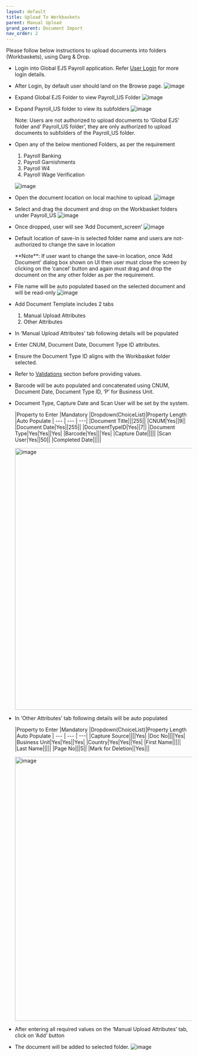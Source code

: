 ```yaml
---
layout: default
title: Upload To Workbaskets
parent: Manual Upload
grand_parent: Document Import
nav_order: 2
---
```


Please follow below instructions to upload documents into folders (Workbaskets), using Darg & Drop.

- Login into Global EJS Payroll application. Refer [User Login](https://pages.github.ibm.com/Global-EJS/gejs-user-manual/docs/UserLogin.html) for more login details.  
- After Login, by default user should land on the Browse page.
    ![image](https://media.github.ibm.com/user/369573/files/2dfdd500-c578-11ec-8e32-d38156a0becc)
- Expand Global EJS Folder to view Payroll_US Folder
    ![image](https://media.github.ibm.com/user/369573/files/6952d080-c585-11ec-80df-262eb5be36a2)
- Expand Payroll_US folder to view its subfolders
    ![image](https://media.github.ibm.com/user/369573/files/812a5480-c585-11ec-955f-7094c7663900)

    <div class="code-example" markdown="1">
    Note: Users are not authorized to upload documents to ‘Global EJS’ folder and’ Payroll_US folder’, they are only authorized to upload documents to subfolders of the Payroll_US folder.
    </div>
- Open any of the below mentioned Folders, as per the requirement
    1.	Payroll Banking
    2.	Payroll Garnishments
    3.	Payroll W4
    4.	Payroll Wage Verification

    ![image](https://media.github.ibm.com/user/369573/files/c3539600-c585-11ec-8e74-e84bfc689ea7)

- Open the document location on local machine to upload.
    ![image](https://media.github.ibm.com/user/369573/files/d6fefc80-c585-11ec-9d58-a77f0f5cfba5)

- Select and drag the document and drop on the Workbasket folders under Payroll_US
    ![image](https://media.github.ibm.com/user/369573/files/e8e09f80-c585-11ec-96fa-1eb0f99a9115)
- Once dropped, user will see ‘Add Document_screen’
    ![image](https://media.github.ibm.com/user/369573/files/fac24280-c585-11ec-8cfb-1158cbd5957b)
-  Default location of save-in is selected folder name and users are not-authorized to change the save in location

    <div class="code-example" markdown="1">
    **Note**: If user want to change the save-in location, once ‘Add Document’ dialog box shown on UI then user must close the screen by clicking on the ‘cancel’ button and again must drag and drop the document on the any other folder as per the requirement.
    </div>

- File name will be auto populated based on the selected document and will be read-only
    ![image](https://media.github.ibm.com/user/369573/files/1594b700-c586-11ec-95bd-003a741f218a)
- Add Document Template includes 2 tabs
    1. Manual Upload Attributes
    2. Other Attributes
- In ‘Manual Upload Attributes’ tab following details will be populated
- Enter CNUM, Document Date, Document Type ID attributes.
- Ensure the Document Type ID aligns with the Workbasket folder selected.
- Refer to [Validations](https://pages.github.ibm.com/Global-EJS/gejs-user-manual/docs/DocumentImport/CommonFunctionalities/Validations.html) section before providing values.
- Barcode will be auto populated and concatenated using CNUM, Document Date, Document Type ID, ‘P’ for Business Unit.
- Document Type, Capture Date and Scan User will be set by the system.

    |Property to Enter |Mandatory |Dropdown(ChoiceList)|Property Length |Auto Populate |
    --- | --- | ---|
    |Document Title|||255||
    |CNUM|Yes||9||
    |Document Date|Yes||255||
    |DocumentTypeID|Yes||7||
    |Document Type|Yes|Yes||Yes|
    |Barcode|Yes|||Yes|
    |Capture Date|||||
    |Scan User|Yes||50||
    |Completed Date|||||
   
    <img width="708" alt="image" src="https://media.github.ibm.com/user/369573/files/1b879980-c580-11ec-9e0f-af011e016a6b">
- In ‘Other Attributes’ tab following details will be auto populated

    <div class="code-example" markdown="1">

    |Property to Enter |Mandatory |Dropdown(ChoiceList)|Property Length |Auto Populate |
    --- | --- | ---|
    |Capture Source||||Yes|
    |Doc No||||Yes|
    |Business Unit|Yes|Yes||Yes|
    |Country|Yes|Yes||Yes|
    |First Name|||||
    |Last Name|||||
    |Page No|||5||
    |Mark for Deletion||Yes|||  

    </div>

    <img width="714" alt="image" src="https://media.github.ibm.com/user/369573/files/46262200-c581-11ec-80cb-3b35683cbcb6">
- After entering all required values on the ‘Manual Upload Attributes’ tab, click on ‘Add’ button
- The document will be added to selected folder.
    ![image](https://media.github.ibm.com/user/369573/files/76894400-cbb1-11ec-8cb5-2fafd67be446)









